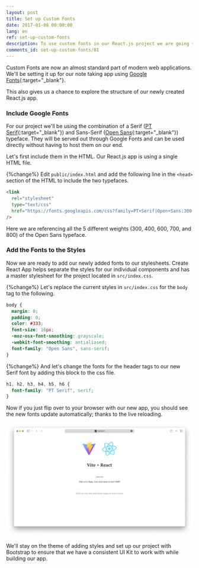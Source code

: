 ```yaml
---
layout: post
title: Set up Custom Fonts
date: 2017-01-08 00:00:00
lang: en
ref: set-up-custom-fonts
description: To use custom fonts in our React.js project we are going to use Google Fonts and include it in our public/index.html.
comments_id: set-up-custom-fonts/81
---
```


Custom Fonts are now an almost standard part of modern web applications. We'll be setting it up for our note taking app using [Google Fonts](https://fonts.google.com){:target="_blank"}.

This also gives us a chance to explore the structure of our newly created React.js app.

### Include Google Fonts

For our project we'll be using the combination of a Serif ([PT Serif](https://fonts.google.com/specimen/PT+Serif){:target="_blank"}) and Sans-Serif ([Open Sans](https://fonts.google.com/specimen/Open+Sans){:target="_blank"}) typeface. They will be served out through Google Fonts and can be used directly without having to host them on our end.

Let's first include them in the HTML. Our React.js app is using a single HTML file.

{%change%} Edit `public/index.html` and add the following line in the `<head>` section of the HTML to include the two typefaces.

``` html
<link
  rel="stylesheet"
  type="text/css"
  href="https://fonts.googleapis.com/css?family=PT+Serif|Open+Sans:300,400,600,700,800"
/>
```

Here we are referencing all the 5 different weights (300, 400, 600, 700, and 800) of the Open Sans typeface.

### Add the Fonts to the Styles

Now we are ready to add our newly added fonts to our stylesheets. Create React App helps separate the styles for our individual components and has a master stylesheet for the project located in `src/index.css`.

{%change%} Let's replace the current styles in `src/index.css` for the `body` tag to the following.

``` css
body {
  margin: 0;
  padding: 0;
  color: #333;
  font-size: 16px;
  -moz-osx-font-smoothing: grayscale;
  -webkit-font-smoothing: antialiased;
  font-family: "Open Sans", sans-serif;
}
```

{%change%} And let's change the fonts for the header tags to our new Serif font by adding this block to the css file.

``` css
h1, h2, h3, h4, h5, h6 {
  font-family: "PT Serif", serif;
}
```

Now if you just flip over to your browser with our new app, you should see the new fonts update automatically; thanks to the live reloading.

![Custom fonts updated screenshot](/assets/part2/custom-fonts-updated.png)

We'll stay on the theme of adding styles and set up our project with Bootstrap to ensure that we have a consistent UI Kit to work with while building our app.
